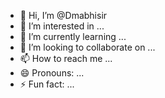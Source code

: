 - 👋 Hi, I’m @Dmabhisir
- 👀 I’m interested in ...
- 🌱 I’m currently learning ...
- 💞️ I’m looking to collaborate on ...
- 📫 How to reach me ...
- 😄 Pronouns: ...
- ⚡ Fun fact: ...

<!---
Dmabhisir/Dmabhisir is a ✨ special ✨ repository because its `README.md` (this file) appears on your GitHub profile.
You can click the Preview link to take a look at your changes.
--->
